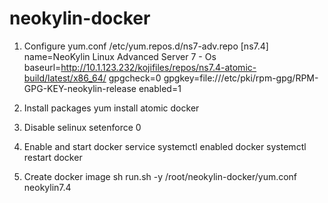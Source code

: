 # neokylin-docker
1. Configure yum.conf
/etc/yum.repos.d/ns7-adv.repo
[ns7.4]
name=NeoKylin Linux Advanced Server 7 - Os
baseurl=http://10.1.123.232/kojifiles/repos/ns7.4-atomic-build/latest/x86_64/
gpgcheck=0
gpgkey=file:///etc/pki/rpm-gpg/RPM-GPG-KEY-neokylin-release
enabled=1
2. Install packages
yum install atomic docker

3. Disable selinux
setenforce 0

4. Enable and start docker service
systemctl enabled docker
systemctl restart docker

5. Create docker image
sh  run.sh  -y /root/neokylin-docker/yum.conf neokylin7.4
